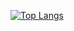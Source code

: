 [![Top Langs](https://github-readme-stats.vercel.app/api/top-langs/?username=onlyhouska)](https://github.com/anuraghazra/github-readme-stats)
